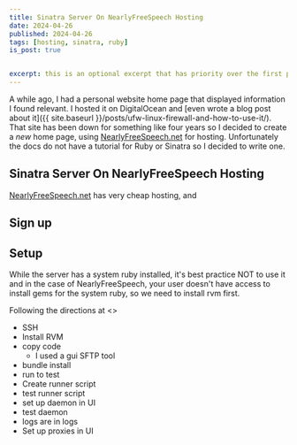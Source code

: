 ```yaml
---
title: Sinatra Server On NearlyFreeSpeech Hosting
date: 2024-04-26
published: 2024-04-26
tags: [hosting, sinatra, ruby]
is_post: true


excerpt: this is an optional excerpt that has priority over the first paragraph.
---
```

A while ago, I had a personal website home page that displayed information I found relevant. I hosted it on DigitalOcean and [even wrote a blog post about it]({{ site.baseurl }}/posts/ufw-linux-firewall-and-how-to-use-it/). That site has been down for something like four years so I decided to create a _new_ home page, using [NearlyFreeSpeech.net](https://www.nearlyfreespeech.net/) for hosting. Unfortunately the docs do not have a tutorial for Ruby or Sinatra so I decided to write one.
<!--more-->

## Sinatra Server On NearlyFreeSpeech Hosting
[NearlyFreeSpeech.net](https://www.nearlyfreespeech.net/) has very cheap hosting, and 

## Sign up

## Setup
While the server has a system ruby installed, it's best practice NOT to use it and in the case of NearlyFreeSpeech, your user doesn't have access to install gems for the system ruby, so we need to install rvm first.

Following the directions at <>



- SSH
- Install RVM
- copy code
  - I used a gui SFTP tool
- bundle install
- run to test
- Create runner script
- test runner script
- set up daemon in UI
- test daemon
- logs are in logs
- Set up proxies in UI
